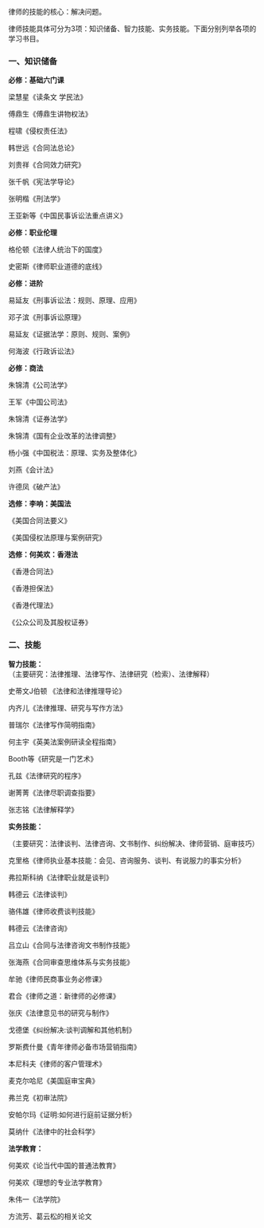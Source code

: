 律师的技能的核心：解决问题。

律师技能具体可分为3项：知识储备、智力技能、实务技能。下面分别列举各项的学习书目。

### 一、知识储备

**必修：基础六门课**

梁慧星《读条文 学民法》

傅鼎生《傅鼎生讲物权法》

程啸《侵权责任法》

韩世远《合同法总论》

刘贵祥《合同效力研究》

张千帆《宪法学导论》

张明楷《刑法学》

王亚新等《中国民事诉讼法重点讲义》

**必修：职业伦理**

格伦顿《法律人统治下的国度》

史密斯《律师职业道德的底线》

**必修：进阶**

易延友《刑事诉讼法：规则、原理、应用》

邓子滨《刑事诉讼原理》

易延友《证据法学：原则、规则、案例》

何海波《行政诉讼法》

**必修：商法**

朱锦清《公司法学》

王军《中国公司法》

朱锦清《证券法学》

朱锦清《国有企业改革的法律调整》

杨小强《中国税法：原理、实务及整体化》

刘燕《会计法》

许德凤《破产法》

**选修：李响：美国法**

《美国合同法要义》

《美国侵权法原理与案例研究》

**选修：何美欢：香港法**

《香港合同法》

《香港担保法》

《香港代理法》

《公众公司及其股权证券》

### 二、技能

**智力技能：**  
（主要研究：法律推理、法律写作、法律研究（检索）、法律解释）

史蒂文J伯顿 《法律和法律推理导论》

内齐儿《法律推理、研究与写作方法》

普瑞尔《法律写作简明指南》

何主宇《英美法案例研读全程指南》

Booth等《研究是一门艺术》

孔兹《法律研究的程序》

谢菁菁《法律尽职调查指要》

张志铭《法律解释学》

**实务技能：** 

（主要研究：法律谈判、法律咨询、文书制作、纠纷解决、律师营销、庭审技巧）

克里格《律师执业基本技能：会见、咨询服务、谈判、有说服力的事实分析》

弗拉斯科纳《法律职业就是谈判》

韩德云《法律谈判》

骆伟雄《律师收费谈判技能》

韩德云《法律咨询》

吕立山《合同与法律咨询文书制作技能》

张海燕《合同审查思维体系与实务技能》

牟驰《律师民商事业务必修课》

君合《律师之道：新律师的必修课》

张庆《法律意见书的研究与制作》

戈德堡《纠纷解决:谈判调解和其他机制》

罗斯费什曼《青年律师必备市场营销指南》

本尼科夫《律师的客户管理术》

麦克尔哈尼《美国庭审宝典》

弗兰克《初审法院》

安帕尔玛《证明:如何进行庭前证据分析》

莫纳什《法律中的社会科学》

**法学教育：**

何美欢《论当代中国的普通法教育》

何美欢《理想的专业法学教育》

朱伟一《法学院》

方流芳、葛云松的相关论文